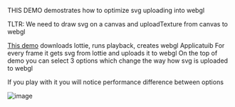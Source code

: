THIS DEMO demostrates how to optimize svg uploading into webgl

TLTR: We need to draw svg on a canvas and uploadTexture from canvas to webgl


[This demo](https://stepancar.github.io/random-web-api-demos/src/pixi-svg-upload/index.html) downloads lottie, runs playback, creates webgl Applicatuib
For every frame it gets svg from lottie and uploads it to webgl
On the top of demo you can select 3 options which change the way how svg is uploaded to webgl

If you play with it you will notice performance difference between options

![image](./flamechart.png)

